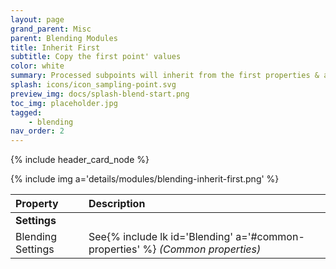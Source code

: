 ```yaml
---
layout: page
grand_parent: Misc
parent: Blending Modules
title: Inherit First
subtitle: Copy the first point' values
color: white
summary: Processed subpoints will inherit from the first properties & attributes. Nothing fancy about it.
splash: icons/icon_sampling-point.svg
preview_img: docs/splash-blend-start.png
toc_img: placeholder.jpg
tagged: 
    - blending
nav_order: 2
---
```


{% include header_card_node %}

{% include img a='details/modules/blending-inherit-first.png' %} 

| Property       | Description          |
|:-------------|:------------------|
|**Settings**||
| Blending Settings           | See{% include lk id='Blending' a='#common-properties' %} *(Common properties)* |
